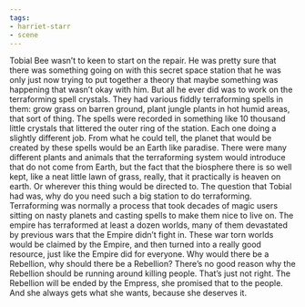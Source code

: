 ```yaml
---
tags:
- harriet-starr
- scene
---
```


Tobial Bee wasn’t to keen to start on the repair. He was pretty sure
that there was something going on with this secret space station that he
was only just now trying to put together a theory that maybe something
was happening that wasn’t okay with him. But all he ever did was to work
on the terraforming spell crystals. They had various fiddly terraforming
spells in them: grow grass on barren ground, plant jungle plants in hot
humid areas, that sort of thing. The spells were recorded in something
like 10 thousand little crystals that littered the outer ring of the
station. Each one doing a slightly different job. From what he could
tell, the planet that would be created by these spells would be an Earth
like paradise. There were many different plants and animals that the
terraforming system would introduce that do not come from Earth, but the
fact that the biosphere there is so well kept, like a neat little lawn
of grass, really, that it practically is heaven on earth. Or wherever
this thing would be directed to. The question that Tobial had was, why
do you need such a big station to do terraforming. Terraforming was
normally a process that took decades of magic users sitting on nasty
planets and casting spells to make them nice to live on. The empire has
terraformed at least a dozen worlds, many of them devastated by previous
wars that the Empire didn’t fight in. These war torn worlds would be
claimed by the Empire, and then turned into a really good resource, just
like the Empire did for everyone. Why would there be a Rebellion, why
should there be a Rebellion? There’s no good reason why the Rebellion
should be running around killing people. That’s just not right. The
Rebellion will be ended by the Empress, she promised that to the people.
And she always gets what she wants, because she deserves it.